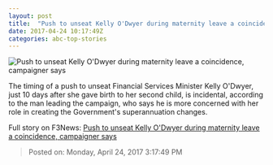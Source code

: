 ```yaml
---
layout: post
title:  "Push to unseat Kelly O'Dwyer during maternity leave a coincidence, campaigner says"
date: 2017-04-24 10:17:49Z
categories: abc-top-stories
---
```


![Push to unseat Kelly O'Dwyer during maternity leave a coincidence, campaigner says](http://www.abc.net.au/radionational/image/8118562-1x1-700x700.jpg)

The timing of a push to unseat Financial Services Minister Kelly O'Dwyer, just 10 days after she gave birth to her second child, is incidental, according to the man leading the campaign, who says he is more concerned with her role in creating the Government's superannuation changes.


Full story on F3News: [Push to unseat Kelly O'Dwyer during maternity leave a coincidence, campaigner says](http://www.f3nws.com/n/XxNtdF)

> Posted on: Monday, April 24, 2017 3:17:49 PM
